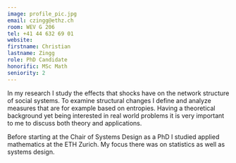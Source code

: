 ```yaml
---
image: profile_pic.jpg
email: czingg@ethz.ch
room: WEV G 206
tel: +41 44 632 69 01
website:
firstname: Christian
lastname: Zingg
role: PhD Candidate
honorific: MSc Math
seniority: 2
---
```


In my research I study the effects that shocks have on the network structure of social systems. To examine structural changes I define and analyze measures that are for example based on entropies. Having a theoretical background yet being interested in real world problems it is very important to me to discuss both theory and applications.

Before starting at the Chair of Systems Design as a PhD I studied applied mathematics at the ETH Zurich. My focus there was on statistics as well as systems design.
